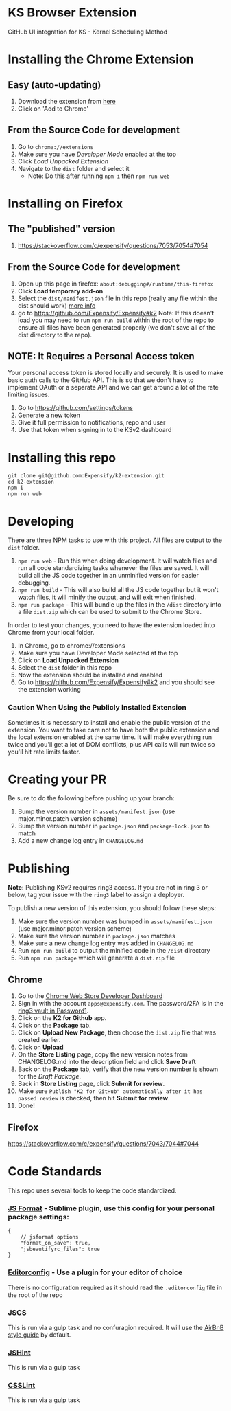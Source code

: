 KS Browser Extension
=============

GitHub UI integration for KS - Kernel Scheduling Method

# Installing the Chrome Extension
## Easy (auto-updating)
1. Download the extension from [here](https://chrome.google.com/webstore/detail/k2-for-github/hmhoemhekchomabhoccbidjnoenbphno?hl=en-US)
1. Click on 'Add to Chrome'

## From the Source Code for development
1. Go to `chrome://extensions`
1. Make sure you have _Developer Mode_ enabled at the top
1. Click _Load Unpacked Extension_
1. Navigate to the `dist` folder and select it
    - Note: Do this after running `npm i` then `npm run web`

# Installing on Firefox
## The "published" version
1. https://stackoverflow.com/c/expensify/questions/7053/7054#7054

## From the Source Code for development
1. Open up this page in firefox: `about:debugging#/runtime/this-firefox`
1. Click **Load temporary add-on**
1. Select the `dist/manifest.json` file in this repo (really any file within the dist should work) [more info](https://developer.mozilla.org/en-US/docs/Mozilla/Add-ons/WebExtensions/Your_first_WebExtension#Trying_it_out)
1. go to https://github.com/Expensify/Expensify#k2
    Note: If this doesn't load you may need to run `npm run build` within the root of the repo to ensure all files have been generated properly (we don't save all of the dist directory to the repo).

## NOTE: It Requires a Personal Access token
Your personal access token is stored locally and securely. It is used to make basic auth calls to the GitHub API. This is so that we don't have to implement OAuth or a separate API and we can get around a lot of the rate limiting issues.

1. Go to https://github.com/settings/tokens
1. Generate a new token
1. Give it full permission to notifications, repo and user
1. Use that token when signing in to the KSv2 dashboard

# Installing this repo
```
git clone git@github.com:Expensify/k2-extension.git
cd k2-extension
npm i
npm run web
```

# Developing
There are three NPM tasks to use with this project. All files are output to the `dist` folder.

1. `npm run web` - Run this when doing development. It will watch files and run all code standardizing tasks whenever the files are saved. It will build all the JS code together in an unminified version for easier debugging.
1. `npm run build` - This will also build all the JS code together but it won't watch files, it will minify the output, and will exit when finished.
1. `npm run package` - This will bundle up the files in the `/dist` directory into a file `dist.zip` which can be used to submit to the Chrome Store.

In order to test your changes, you need to have the extension loaded into Chrome from your local folder.

1. In Chrome, go to chrome://extensions
1. Make sure you have Developer Mode selected at the top
1. Click on **Load Unpacked Extension**
1. Select the `dist` folder in this repo
1. Now the extension should be installed and enabled
1. Go to https://github.com/Expensify/Expensify#k2 and you should see the extension working

### Caution When Using the Publicly Installed Extension
Sometimes it is necessary to install and enable the public version of the extension. You want to take care not to have both the public extension and the local extension enabled at the same time. It will make everything run twice and you'll get a lot of DOM conflicts, plus API calls will run twice so you'll hit rate limits faster.

# Creating your PR
Be sure to do the following before pushing up your branch:
1. Bump the version number in `assets/manifest.json` (use major.minor.patch version scheme)
1. Bump the version number in `package.json` and `package-lock.json` to match
1. Add a new change log entry in `CHANGELOG.md`

# Publishing
**Note:** Publishing KSv2 requires ring3 access. If you are not in ring 3 or below, tag your issue with the `ring3` label to assign a deployer.

To publish a new version of this extension, you should follow these steps:

1. Make sure the version number was bumped in `assets/manifest.json` (use major.minor.patch version scheme)
1. Make sure the version number in `package.json` matches
1. Make sure a new change log entry was added in `CHANGELOG.md`
1. Run `npm run build` to output the minified code in the `/dist` directory
1. Run `npm run package` which will generate a `dist.zip` file

## Chrome
1. Go to the [Chrome Web Store Developer Dashboard](https://chrome.google.com/webstore/developer/dashboard)
1. Sign in with the account `apps@expensify.com`. The password/2FA is in the [ring3 vault in Password1](https://expensify.1password.com/vaults/all/allitems/qgxjpcxrhffbpazolqqoxrhxqm).
1. Click on the **K2 for Github** app.
1. Click on the **Package** tab.
1. Click on **Upload New Package**, then choose the `dist.zip` file that was created earlier.
1. Click on **Upload**
1. On the **Store Listing** page, copy the new version notes from CHANGELOG.md into the description field and click **Save Draft**
1. Back on the **Package** tab, verify that the new version number is shown for the _Draft Package_.
1. Back in **Store Listing** page, click **Submit for review**.
1. Make sure `Publish "K2 for GitHub" automatically after it has passed review` is checked, then hit **Submit for review**.
1. Done!

## Firefox
https://stackoverflow.com/c/expensify/questions/7043/7044#7044

# Code Standards
This repo uses several tools to keep the code standardized.

### [JS Format](https://github.com/jdc0589/JsFormat) - Sublime plugin, use this config for your personal package settings:
```
{
    // jsformat options
    "format_on_save": true,
    "jsbeautifyrc_files": true
}
```

### [Editorconfig](http://editorconfig.org/) - Use a plugin for your editor of choice
There is no configuration required as it should read the `.editorconfig` file in the root of the repo

### [JSCS](https://github.com/jscs-dev/node-jscs)
This is run via a gulp task and no confuragion required. It will use the [AirBnB style guide](https://github.com/airbnb/javascript) by default.

### [JSHint](http://jshint.com/)
This is run via a gulp task

### [CSSLint](https://github.com/CSSLint/csslint)
This is run via a gulp task
